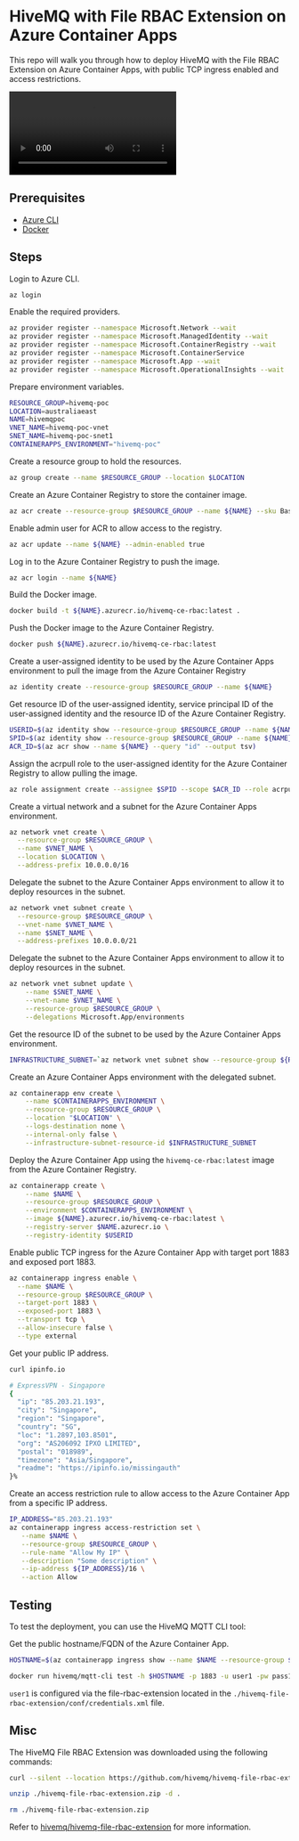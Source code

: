 # HiveMQ with File RBAC Extension on Azure Container Apps

This repo will walk you through how to deploy HiveMQ with the File RBAC Extension on Azure Container Apps, with public TCP ingress enabled and access restrictions.

<video  controls>
  <source src="./docs/hivemq-azure-container-apps-ip-restrictions.mp4" type="video/mp4">
  Your browser does not support the video tag.
</video>


## Prerequisites

- [Azure CLI](https://docs.microsoft.com/en-us/cli/azure/install-azure-cli)
- [Docker](https://docs.docker.com/get-docker/)

## Steps

Login to Azure CLI.

```bash
az login
```

Enable the required providers.

```bash
az provider register --namespace Microsoft.Network --wait
az provider register --namespace Microsoft.ManagedIdentity --wait
az provider register --namespace Microsoft.ContainerRegistry --wait
az provider register --namespace Microsoft.ContainerService
az provider register --namespace Microsoft.App --wait
az provider register --namespace Microsoft.OperationalInsights --wait
```

Prepare environment variables.

```bash
RESOURCE_GROUP=hivemq-poc
LOCATION=australiaeast
NAME=hivemqpoc
VNET_NAME=hivemq-poc-vnet
SNET_NAME=hivemq-poc-snet1
CONTAINERAPPS_ENVIRONMENT="hivemq-poc"
```

Create a resource group to hold the resources.
```bash
az group create --name $RESOURCE_GROUP --location $LOCATION
```

Create an Azure Container Registry to store the container image.
```bash
az acr create --resource-group $RESOURCE_GROUP --name ${NAME} --sku Basic
```

Enable admin user for ACR to allow access to the registry.
```bash
az acr update --name ${NAME} --admin-enabled true
```

Log in to the Azure Container Registry to push the image.
```bash
az acr login --name ${NAME}
```

Build the Docker image.
```bash
docker build -t ${NAME}.azurecr.io/hivemq-ce-rbac:latest .
```

Push the Docker image to the Azure Container Registry.
```bash
docker push ${NAME}.azurecr.io/hivemq-ce-rbac:latest
```

Create a user-assigned identity to be used by the Azure Container Apps environment to pull the image from the Azure Container Registry
```bash
az identity create --resource-group $RESOURCE_GROUP --name ${NAME}
```

Get resource ID of the user-assigned identity, service principal ID of the user-assigned identity and the resource ID of the Azure Container Registry.
```bash
USERID=$(az identity show --resource-group $RESOURCE_GROUP --name ${NAME} --query id --output tsv)
SPID=$(az identity show --resource-group $RESOURCE_GROUP --name ${NAME} --query principalId --output tsv)
ACR_ID=$(az acr show --name ${NAME} --query "id" --output tsv)
```

Assign the acrpull role to the user-assigned identity for the Azure Container Registry to allow pulling the image.
```bash
az role assignment create --assignee $SPID --scope $ACR_ID --role acrpull
```



Create a virtual network and a subnet for the Azure Container Apps environment.
```bash
az network vnet create \
  --resource-group $RESOURCE_GROUP \
  --name $VNET_NAME \
  --location $LOCATION \
  --address-prefix 10.0.0.0/16
```

Delegate the subnet to the Azure Container Apps environment to allow it to deploy resources in the subnet.
```bash
az network vnet subnet create \
  --resource-group $RESOURCE_GROUP \
  --vnet-name $VNET_NAME \
  --name $SNET_NAME \
  --address-prefixes 10.0.0.0/21
```

Delegate the subnet to the Azure Container Apps environment to allow it to deploy resources in the subnet.
```bash
az network vnet subnet update \
    --name $SNET_NAME \
    --vnet-name $VNET_NAME \
    --resource-group $RESOURCE_GROUP \
    --delegations Microsoft.App/environments
```

Get the resource ID of the subnet to be used by the Azure Container Apps environment.

```bash
INFRASTRUCTURE_SUBNET=`az network vnet subnet show --resource-group ${RESOURCE_GROUP} --vnet-name $VNET_NAME --name ${SNET_NAME} --query "id" -o tsv | tr -d '[:space:]'`
```

Create an Azure Container Apps environment with the delegated subnet.

```bash
az containerapp env create \
    --name $CONTAINERAPPS_ENVIRONMENT \
    --resource-group $RESOURCE_GROUP \
    --location "$LOCATION" \
    --logs-destination none \
    --internal-only false \
    --infrastructure-subnet-resource-id $INFRASTRUCTURE_SUBNET
```

Deploy the Azure Container App using the `hivemq-ce-rbac:latest` image from the Azure Container Registry.
```bash
az containerapp create \
    --name $NAME \
    --resource-group $RESOURCE_GROUP \
    --environment $CONTAINERAPPS_ENVIRONMENT \
    --image ${NAME}.azurecr.io/hivemq-ce-rbac:latest \
    --registry-server $NAME.azurecr.io \
    --registry-identity $USERID 
```

Enable public TCP ingress for the Azure Container App with target port 1883 and exposed port 1883.
```bash
az containerapp ingress enable \
  --name $NAME \
  --resource-group $RESOURCE_GROUP \
  --target-port 1883 \
  --exposed-port 1883 \
  --transport tcp \
  --allow-insecure false \
  --type external
```

Get your public IP address. 
```bash
curl ipinfo.io
```

```bash
# ExpressVPN - Singapore
{
  "ip": "85.203.21.193",
  "city": "Singapore",
  "region": "Singapore",
  "country": "SG",
  "loc": "1.2897,103.8501",
  "org": "AS206092 IPXO LIMITED",
  "postal": "018989",
  "timezone": "Asia/Singapore",
  "readme": "https://ipinfo.io/missingauth"
}%
```

Create an access restriction rule to allow access to the Azure Container App from a specific IP address.
```bash
IP_ADDRESS="85.203.21.193"
az containerapp ingress access-restriction set \
   --name $NAME \
   --resource-group $RESOURCE_GROUP \
   --rule-name "Allow My IP" \
   --description "Some description" \
   --ip-address ${IP_ADDRESS}/16 \
   --action Allow
```


## Testing

To test the deployment, you can use the HiveMQ MQTT CLI tool:

Get the public hostname/FQDN of the Azure Container App.
```bash
HOSTNAME=$(az containerapp ingress show --name $NAME --resource-group $RESOURCE_GROUP --output json | jq -r '.fqdn')

docker run hivemq/mqtt-cli test -h $HOSTNAME -p 1883 -u user1 -pw pass1
```

`user1` is configured via the file-rbac-extension located in the `./hivemq-file-rbac-extension/conf/credentials.xml` file.


## Misc

The HiveMQ File RBAC Extension was downloaded using the following commands:

```bash
curl --silent --location https://github.com/hivemq/hivemq-file-rbac-extension/releases/download/4.6.0/hivemq-file-rbac-extension-4.6.0.zip --output ./hivemq-file-rbac-extension.zip

unzip ./hivemq-file-rbac-extension.zip -d .

rm ./hivemq-file-rbac-extension.zip
```

Refer to [hivemq/hivemq-file-rbac-extension](https://github.com/hivemq/hivemq-file-rbac-extension) for more information.